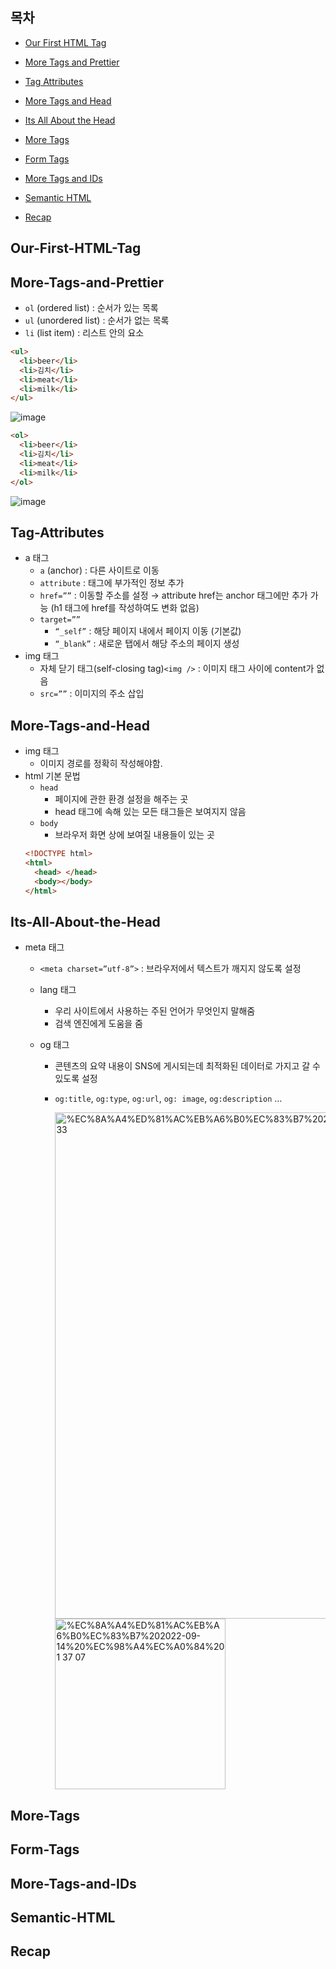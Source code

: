 ## 목차

- [Our First HTML Tag](#Our-First-HTML-Tag)

- [More Tags and Prettier](#More-Tags-and-Prettier)

- [Tag Attributes](#Tag-Attributes)

- [More Tags and Head](#More-Tags-and-Head)

- [Its All About the Head](#Its-All-About-the-Head)

- [More Tags](#More-Tags)

- [Form Tags](#Form-Tags)

- [More Tags and IDs](#More-Tags-and-IDs)

- [Semantic HTML](#Semantic-HTML)

- [Recap](#Recap)

## Our-First-HTML-Tag

## More-Tags-and-Prettier

- `ol` (ordered list) : 순서가 있는 목록
- `ul` (unordered list) : 순서가 없는 목록
- `li` (list item) : 리스트 안의 요소

```html
<ul>
  <li>beer</li>
  <li>김치</li>
  <li>meat</li>
  <li>milk</li>
</ul>
```

![image](https://user-images.githubusercontent.com/102431281/188895094-4bbde8cc-94c9-4b9c-91f2-d275a1004a92.png)

```html
<ol>
  <li>beer</li>
  <li>김치</li>
  <li>meat</li>
  <li>milk</li>
</ol>
```

![image](https://user-images.githubusercontent.com/102431281/188895272-b2c3a1a4-9d70-45e2-8e47-3898ac0b4c5a.png)

## Tag-Attributes

- a 태그
  - `a` (anchor) : 다른 사이트로 이동
  - `attribute` : 태그에 부가적인 정보 추가
  - `href=””` : 이동할 주소를 설정
    → attribute href는 anchor 태그에만 추가 가능
    (h1 태그에 href를 작성하여도 변화 없음)
  - `target=””`
    - `“_self”` : 해당 페이지 내에서 페이지 이동 (기본값)
    - `“_blank”` : 새로운 탭에서 해당 주소의 페이지 생성
- img 태그
  - 자체 닫기 태그(self-closing tag)`<img />` : 
    이미지 태그 사이에 content가 없음
  - `src=””` : 이미지의 주소 삽입

## More-Tags-and-Head

- img 태그
  - 이미지 경로를 정확히 작성해야함.
- html 기본 문법
  - `head`
    - 페이지에 관한 환경 설정을 해주는 곳
    - head 태그에 속해 있는 모든 태그들은 보여지지 않음
  - `body`
    - 브라우저 화면 상에 보여질 내용들이 있는 곳
  ```html
  <!DOCTYPE html>
  <html>
    <head> </head>
    <body></body>
  </html>
  ```

## Its-All-About-the-Head

- meta 태그
    - `<meta charset=”utf-8”>` : 브라우저에서 텍스트가 깨지지 않도록 설정
    
    - lang 태그
        - 우리 사이트에서 사용하는 주된 언어가 무엇인지 말해줌
        - 검색 엔진에게 도움을 줌
    
    - og 태그
        - 콘텐츠의 요약 내용이 SNS에 게시되는데 최적화된 데이터로 가지고 갈 수 있도록 설정
        - `og:title`, `og:type`, `og:url`, `og: image`, `og:description` …
            
            <img width="810" alt="%EC%8A%A4%ED%81%AC%EB%A6%B0%EC%83%B7%202022-09-14%20%EC%98%A4%EC%A0%84%201 36 33" src="https://user-images.githubusercontent.com/102431281/189966065-fb4e3da8-9010-4664-bf39-ae2a3c8b53cd.png">
            
            <img width="273" alt="%EC%8A%A4%ED%81%AC%EB%A6%B0%EC%83%B7%202022-09-14%20%EC%98%A4%EC%A0%84%201 37 07" src="https://user-images.githubusercontent.com/102431281/189966223-d90bbf74-20ec-46cb-9428-b0f9696681d4.png">

## More-Tags

## Form-Tags

## More-Tags-and-IDs

## Semantic-HTML

## Recap
